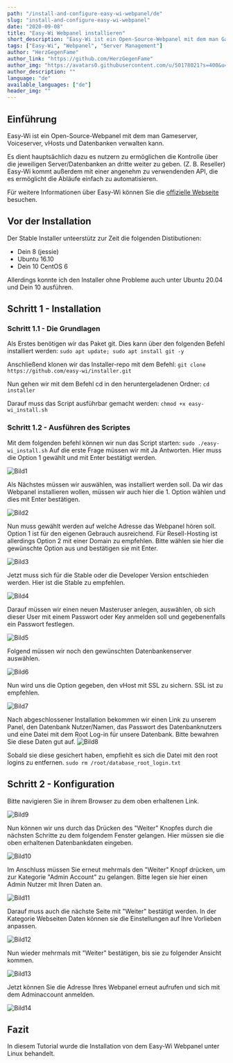 ```yaml
---
path: "/install-and-configure-easy-wi-webpanel/de"
slug: "install-and-configure-easy-wi-webpanel"
date: "2020-09-08"
title: "Easy-Wi Webpanel installieren"
short_description: "Easy-Wi ist ein Open-Source-Webpanel mit dem man Gameserver, Voiceserver, vHosts und Datenbanken verwalten kann."
tags: ["Easy-Wi", "Webpanel", "Server Management"]
author: "HerzGegenFame"
author_link: "https://github.com/HerzGegenFame"
author_img: "https://avatars0.githubusercontent.com/u/50178021?s=400&u=ec8ad047ac30a4b3d368df4bc81396f8ab8ccfa5&v=4"
author_description: ""
language: "de"
available_languages: ["de"]
header_img: ""
---
```



## Einführung


Easy-Wi ist ein Open-Source-Webpanel mit dem man Gameserver, Voiceserver, vHosts und Datenbanken verwalten kann. 

Es dient hauptsächlich dazu es nutzern zu ermöglichen die Kontrolle über die jeweiligen Server/Datenbanken an dritte weiter zu geben. (Z. B. Reseller)
Easy-Wi kommt außerdem mit einer angenehm zu verwendenden API, die es ermöglicht die Abläufe einfach zu automatisieren. 

Für weitere Informationen über Easy-Wi können Sie die [offizielle Webseite](https://easy-wi.com/) besuchen.

## Vor der Installation

Der Stable Installer unteerstütz zur Zeit die folgenden Distibutionen: 

* Dein 8 (jessie)
* Ubuntu 16.10 
* Dein 10 CentOS 6

Allerdings konnte ich den Installer ohne Probleme auch unter Ubuntu 20.04 und Dein 10 ausführen.

## Schritt 1 - Installation

### Schritt 1.1 - Die Grundlagen

Als Erstes benötigen wir das Paket git.
Dies kann über den folgenden Befehl installiert werden:
`sudo apt update; sudo apt install git -y`


Anschließend klonen wir das Installer-repo mit dem Befehl:
`git clone https://github.com/easy-wi/installer.git`

Nun gehen wir mit dem Befehl cd in den heruntergeladenen Ordner:
`cd installer`

Darauf muss das Script ausführbar gemacht werden:
`chmod +x easy-wi_install.sh`


### Schritt 1.2 - Ausführen des Scriptes

Mit dem folgenden befehl können wir nun das Script starten:
`sudo ./easy-wi_install.sh`
Auf die erste Frage müssen wir mit Ja Antworten. Hier muss die Option 1 gewählt und mit Enter bestätigt werden.

![Bild1](https://raw.githubusercontent.com/HerzGegenFame/community-content/master/tutorials/install-and-configure-easy-wi-webpanel/install1.PNG)

Als Nächstes müssen wir auswählen, was installiert werden soll. Da wir das Webpanel installieren wollen, müssen wir auch hier die 1. Option wählen und dies mit Enter bestätigen.

![Bild2](https://raw.githubusercontent.com/HerzGegenFame/community-content/master/tutorials/install-and-configure-easy-wi-webpanel/install2.PNG)

Nun muss gewählt werden auf welche Adresse das Webpanel hören soll. Option 1 ist für den eigenen Gebrauch ausreichend. Für Resell-Hosting ist allerdings Option 2 mit einer Domain zu empfehlen. Bitte wählen sie hier die gewünschte Option aus und bestätigen sie mit Enter.

![Bild3](https://raw.githubusercontent.com/HerzGegenFame/community-content/master/tutorials/install-and-configure-easy-wi-webpanel/install3.PNG)

Jetzt muss sich für die Stable oder die Developer Version entschieden werden. Hier ist die Stable zu empfehlen.

![Bild4](https://raw.githubusercontent.com/HerzGegenFame/community-content/master/tutorials/install-and-configure-easy-wi-webpanel/install4.PNG)

Darauf müssen wir einen neuen Masteruser anlegen, auswählen, ob sich dieser User mit einem Passwort oder Key anmelden soll und gegebenenfalls ein Passwort festlegen.

![Bild5](https://raw.githubusercontent.com/HerzGegenFame/community-content/master/tutorials/install-and-configure-easy-wi-webpanel/install5.PNG)

Folgend müssen wir noch den gewünschten Datenbankenserver auswählen.

![Bild6](https://raw.githubusercontent.com/HerzGegenFame/community-content/master/tutorials/install-and-configure-easy-wi-webpanel/install6.PNG)

Nun wird uns die Option gegeben, den vHost mit SSL zu sichern. SSL ist zu empfehlen.

![Bild7](https://raw.githubusercontent.com/HerzGegenFame/community-content/master/tutorials/install-and-configure-easy-wi-webpanel/install7.PNG)

Nach abgeschlossener Installation bekommen wir einen Link zu unserem Panel, den Datenbank Nutzer/Namen, das Passwort des Datenbanknutzers und eine Datei mit dem Root Log-in für unsere Datenbank. Bitte bewahren Sie diese Daten gut auf. 
![Bild8](https://raw.githubusercontent.com/HerzGegenFame/community-content/master/tutorials/install-and-configure-easy-wi-webpanel/install8.PNG)

Sobald sie diese gesichert haben, empfiehlt es sich die Datei mit den root logins zu entfernen.
`sudo rm /root/database_root_login.txt`

## Schritt 2 - Konfiguration

Bitte navigieren Sie in ihrem Browser zu dem oben erhaltenen Link.

![Bild9](https://raw.githubusercontent.com/HerzGegenFame/community-content/master/tutorials/install-and-configure-easy-wi-webpanel/conf1.PNG)

Nun können wir uns durch das Drücken des "Weiter" Knopfes durch die nächsten Schritte zu dem folgendem Fenster gelangen. 
Hier müssen sie die oben erhaltenen Datenbankdaten eingeben.

![Bild10](https://raw.githubusercontent.com/HerzGegenFame/community-content/master/tutorials/install-and-configure-easy-wi-webpanel/conf2.PNG)

Im Anschluss müssen Sie erneut mehrmals den "Weiter" Knopf drücken, um zur Kategorie "Admin Account" zu gelangen.
Bitte legen sie hier einen Admin Nutzer mit Ihren Daten an.

![Bild11](https://raw.githubusercontent.com/HerzGegenFame/community-content/master/tutorials/install-and-configure-easy-wi-webpanel/conf3.PNG)

Darauf muss auch die nächste Seite mit "Weiter" bestätigt werden.
In der Kategorie Webseiten Daten können sie die Einstellungen auf Ihre Vorlieben anpassen.

![Bild12](https://raw.githubusercontent.com/HerzGegenFame/community-content/master/tutorials/install-and-configure-easy-wi-webpanel/conf4.PNG)

Nun wieder mehrmals mit "Weiter" bestätigen, bis sie zu folgender Ansicht kommen.

![Bild13](https://raw.githubusercontent.com/HerzGegenFame/community-content/master/tutorials/install-and-configure-easy-wi-webpanel/conf5.PNG)

Jetzt können Sie die Adresse Ihres Webpanel erneut aufrufen und sich mit dem Adminaccount anmelden.

![Bild14](https://raw.githubusercontent.com/HerzGegenFame/community-content/master/tutorials/install-and-configure-easy-wi-webpanel/conf6.PNG)

## Fazit

In diesem Tutorial wurde die Installation von dem Easy-Wi Webpanel unter Linux behandelt.
